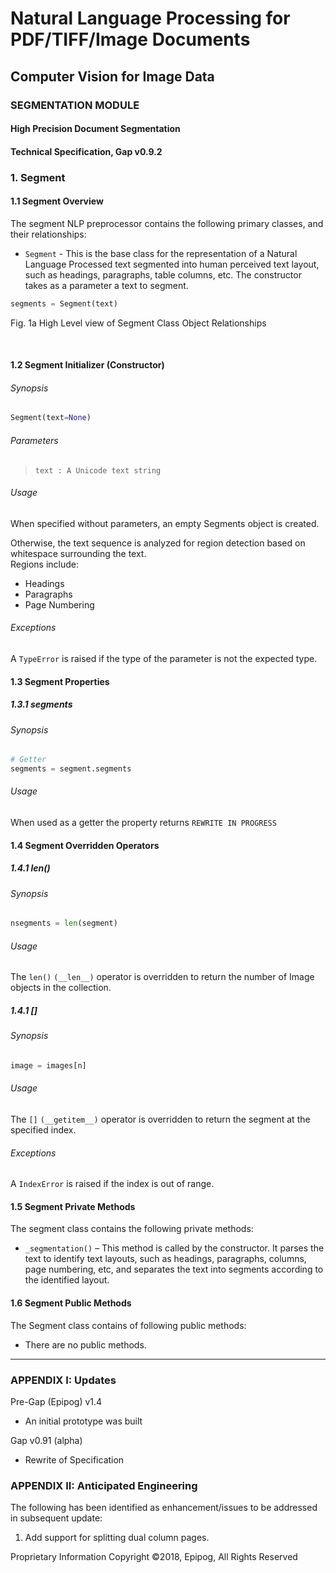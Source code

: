 # Natural Language Processing for PDF/TIFF/Image Documents  
## Computer Vision for Image Data  

### SEGMENTATION MODULE  

#### High Precision Document Segmentation  
#### Technical Specification, Gap v0.9.2  

### 1.  Segment
#### 1.1  Segment Overview

The segment NLP preprocessor contains the following primary classes, and their relationships:

+ `Segment` - This is the base class for the representation of a Natural Language Processed text segmented into human perceived text layout, such as headings, paragraphs, table columns, etc. The constructor takes as a parameter a text to segment.

```python
segments = Segment(text)
```









Fig. 1a High Level view of Segment Class Object Relationships

 
#### 1.2  Segment Initializer (Constructor)

###### Synopsis

```python
Segment(text=None)
```
###### Parameters
>     text : A Unicode text string

###### Usage

When specified without parameters, an empty Segments object is created.

Otherwise, the text sequence is analyzed for region detection based on whitespace surrounding the text.  
Regions include:

+	Headings
+	Paragraphs
+	Page Numbering

###### Exceptions

A `TypeError` is raised if the type of the parameter is not the expected type.

#### 1.3  Segment Properties
##### 1.3.1  segments

###### Synopsis

```python
# Getter
segments = segment.segments			
```

###### Usage

When used as a getter the property returns `REWRITE IN PROGRESS`

#### 1.4  Segment Overridden Operators

##### 1.4.1  len()

###### Synopsis

```python
nsegments = len(segment)
```

###### Usage

The `len()` `(__len__)` operator is overridden to return the number of Image objects in the collection.

##### 1.4.1  []

###### Synopsis

```python
image = images[n] 
```

###### Usage

The `[]` `(__getitem__)` operator is overridden to return the segment at the specified index. 

###### Exceptions

A `IndexError` is raised if the index is out of range.

#### 1.5  Segment Private Methods

The segment class contains the following private methods:

+  `_segmentation()` – This method is called by the constructor. It parses the text to identify text layouts, such as headings, paragraphs, columns, page numbering, etc, and separates the text into segments according to the identified layout.

#### 1.6  Segment Public Methods

The Segment class contains of following public methods:

+  There are no public methods. 
---
### APPENDIX I: Updates

Pre-Gap (Epipog) v1.4
+	An initial prototype was built

Gap v0.91 (alpha)
+	Rewrite of Specification 

### APPENDIX II: Anticipated Engineering

The following has been identified as enhancement/issues to be addressed in subsequent update:

1.  Add support for splitting dual column pages.

Proprietary Information
Copyright ©2018, Epipog, All Rights Reserved
